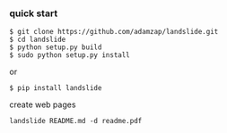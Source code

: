 ### quick start
```
$ git clone https://github.com/adamzap/landslide.git
$ cd landslide
$ python setup.py build
$ sudo python setup.py install
```
or
```
$ pip install landslide
```
create web pages
```
landslide README.md -d readme.pdf
```
